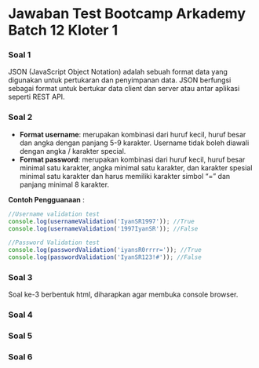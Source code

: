 # Jawaban Test Bootcamp Arkademy Batch 12 Kloter 1

### Soal 1

JSON (JavaScript Object Notation) adalah sebuah format data yang digunakan untuk pertukaran dan penyimpanan data. JSON berfungsi sebagai format untuk bertukar data client dan server atau antar aplikasi seperti REST API.

### Soal 2

- **Format username**: merupakan kombinasi dari huruf kecil, huruf besar dan angka dengan panjang 5-9 karakter. Username tidak boleh diawali dengan angka / karakter special.
- **Format password**: merupakan kombinasi dari huruf kecil, huruf besar minimal satu karakter, angka minimal satu karakter, dan karakter spesial minimal satu karakter dan harus memiliki karakter simbol “=” dan panjang minimal 8 karakter.

**Contoh Pengguanaan** :

```javascript
//Username validation test
console.log(usernameValidation('IyanSR1997')); //True
console.log(usernameValidation('1997IyanSR')); //False

//Password Validation test
console.log(passwordValidation('iyansR0rrrr=')); //True
console.log(passwordValidation('IyanSR123!#')); //False
```

### Soal 3

Soal ke-3 berbentuk html, diharapkan agar membuka console browser.

### Soal 4

### Soal 5

### Soal 6
